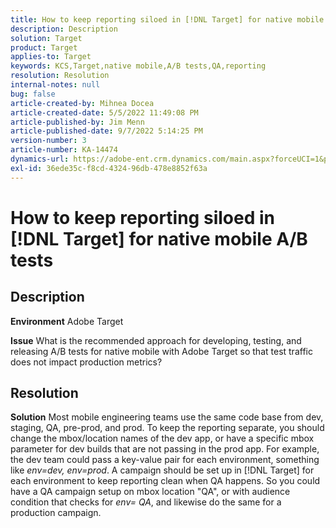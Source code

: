```yaml
---
title: How to keep reporting siloed in [!DNL Target] for native mobile A/B tests
description: Description
solution: Target
product: Target
applies-to: Target
keywords: KCS,Target,native mobile,A/B tests,QA,reporting
resolution: Resolution
internal-notes: null
bug: false
article-created-by: Mihnea Docea
article-created-date: 5/5/2022 11:49:08 PM
article-published-by: Jim Menn
article-published-date: 9/7/2022 5:14:25 PM
version-number: 3
article-number: KA-14474
dynamics-url: https://adobe-ent.crm.dynamics.com/main.aspx?forceUCI=1&pagetype=entityrecord&etn=knowledgearticle&id=5a7119f3-cdcc-ec11-a7b5-6045bd00dbbc
exl-id: 36ede35c-f8cd-4324-96db-478e8852f63a
---
```

# How to keep reporting siloed in [!DNL Target] for native mobile A/B tests

## Description


<b>Environment</b>
 Adobe Target

<b>Issue</b>
 What is the recommended approach for developing, testing, and releasing A/B tests for native mobile with Adobe Target so that test traffic does not impact production metrics?


## Resolution


<b>Solution</b>
Most mobile engineering teams use the same code base from dev, staging, QA, pre-prod, and prod.
To keep the reporting separate, you should change the mbox/location names of the dev app, or have a specific mbox parameter for dev builds that are not passing in the prod app.
For example, the dev team could pass a key-value pair for each environment, something like *env=dev, env=prod*.
A campaign should be set up in [!DNL Target] for each environment to keep reporting clean when QA happens.
So you could have a QA campaign setup on mbox location "QA", or with audience condition that checks for *env= QA*, and likewise do the same for a production campaign.
